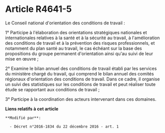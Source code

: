 # Article R4641-5

Le Conseil national d'orientation des conditions de travail : 

1° Participe à l'élaboration des orientations stratégiques nationales et internationales relatives à la santé et à la
sécurité au travail, à l'amélioration des conditions de travail et à la prévention des risques professionnels, et notamment
du plan santé au travail, le cas échéant sur la base des propositions du groupe permanent d'orientation ainsi qu'au suivi de
leur mise en œuvre ; 

2° Examine le bilan annuel des conditions de travail établi par les services du ministère chargé du travail, qui comprend le
bilan annuel des comités régionaux d'orientation des conditions de travail. Dans ce cadre, il organise un suivi des
statistiques sur les conditions de travail et peut réaliser toute étude se rapportant aux conditions de travail ; 

3° Participe à la coordination des acteurs intervenant dans ces domaines.

**Liens relatifs à cet article**

	**Modifié par**:

	  - Décret n°2016-1834 du 22 décembre 2016 - art. 1
